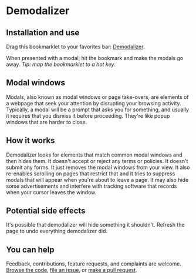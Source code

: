 # Demodalizer

## Installation and use

<div id="installation"><p>Drag this bookmarklet to your favorites bar: <a href="javascript:var modalSelectors=[&quot;._5hn6&quot;,&quot;div[id*='bottom-banner' i][class*='dcr']&quot;,&quot;div#onetrust-consent-sdk&quot;,&quot;div[class*='alert-' i]&quot;,&quot;div[class*='consent' i]&quot;,&quot;div.cookie-consent&quot;,&quot;div[role*='dialog' i]&quot;,&quot;div[id*='engagement-container-' i]&quot;,&quot;div[class*='flyout' i]&quot;,&quot;div[class*='gdpr-' i]&quot;,&quot;.fullscreen-overlay&quot;,&quot;div[class*='intromercial' i]&quot;,&quot;div.js-consent-banner&quot;,&quot;div[id*='layer-cover' i]&quot;,&quot;div[class*='modal' i]&quot;,&quot;iframe[title*=modal] i&quot;,&quot;div[data-test-id*='Modal' i]&quot;,&quot;div[id*='overlay_' i]&quot;,&quot;div[class*='overlay-' i]&quot;,&quot;div[class*='paywall' i]&quot;,&quot;div[id*='paywall' i]&quot;,&quot;div[class*='_pendo' i]&quot;,&quot;div[class*='popup' i]&quot;,&quot;div[id*='popup' i]&quot;,&quot;div[class*='pop-' i]&quot;,&quot;div[class*='pop_' i]&quot;,&quot;div[class*='popmake' i]&quot;,&quot;#paywall&quot;,&quot;div.tp-active&quot;,&quot;ytd-popup-container&quot;],commonAdSelectors=[&quot;.advertisement&quot;,&quot;.adtop&quot;,&quot;div[class$='_ad' i]&quot;],s=[].concat(modalSelectors,commonAdSelectors);document.querySelectorAll(s.join(&quot;,&quot;)).forEach((i=>{i.style.setProperty(&quot;display&quot;,&quot;none&quot;,&quot;important&quot;)})),document.querySelectorAll(&quot;html, body&quot;).forEach((i=>{i.style.setProperty(&quot;overflow&quot;,&quot;auto&quot;,&quot;important&quot;)})),document.onblur=function(){return!1};">Demodalizer</a>.</p></div>

When presented with a modal, hit the bookmark and make the modals go away.  _Tip: map the bookmarklet to a hot key_.

## Modal windows

Modals, also known as modal windows or page take-overs, are elements of a webpage that seek your attention by disrupting your browsing activity. Typically, a modal will be a prompt that asks you for something, and usually it requires that you dismiss it before proceeding. They're like popup windows that are harder to close.

## How it works

Demodalizer looks for elements that match common modal windows and then hides them. It doesn't accept or reject any terms or policies. It doesn't submit any forms. It just removes the modal windows from your view. It also re-enables scrolling on pages that restrict that and it tries to suppress modals that will appear when you're about to leave a page. It may also hide some advertisements and interfere with tracking software that records when your cursor leaves the window.

## Potential side effects

It's possible that demodalizer will hide something it shouldn't. Refresh the page to undo everything demodalizer did. 

## You can help

Feedback, contributions, feature requests, and complaints are welcome. [Browse the code](https://github.com/johnpennypacker/demodalizer), [file an issue](https://github.com/johnpennypacker/demodalizer/issues), or [make a pull request](https://github.com/johnpennypacker/demodalizer/pulls).

